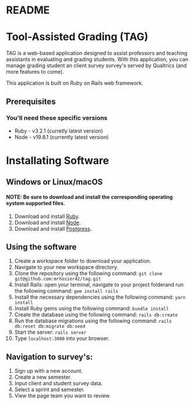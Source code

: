 # README

# Tool-Assisted Grading (TAG)
TAG is a web-based application designed to assist professors and teaching assistants in evaluating and grading students. With this application, you can manage grading student an client survey survey's served by Qualtrics (and more features to come).

This application is built on Ruby on Rails web framework.

## Prerequisites
### You'll need these specific versions
* Ruby - v3.2.1 (curretly latest version)
* Node - v19.8.1 (currently latest version)

# Installating Software
## Windows or Linux/macOS
#### NOTE: Be sure to download and install the corresponding operating system supported files.
1. Download and install [Ruby](https://www.ruby-lang.org/en/downloads/releases/).
2. Download and install [Node](https://nodejs.org/en/download/).
3. Download and install [Postgress](https://www.postgresql.org/download/).

## Using the software
1. Create a workspace folder to download your application.
2. Navigate to your new workspace directory.
3. Clone the repository using the following command: ```git clone git@github.com:mrhosier42/tag.git```
4. Install Rails: open your terminal, navigate to your project folderand run the following command: ```gem install rails```
5. Install the necessary dependencies using the following command: ```yarn install```
6. Install Ruby gems using the following command: ```bundle install```
7. Create the database using the following command: ```rails db:create```
8. Run the database migrations using the following command: ```rails db:reset db:migrate db:seed```
9. Start the server: ```rails server```
10. Type ```localhost:3000``` into your browser.


## Navigation to survey's:
1. Sign up with a new account.
2. Create a new semester.
3. Input client and student survey data.
4. Select a sprint and semester.
5. View the page team you want to review.


